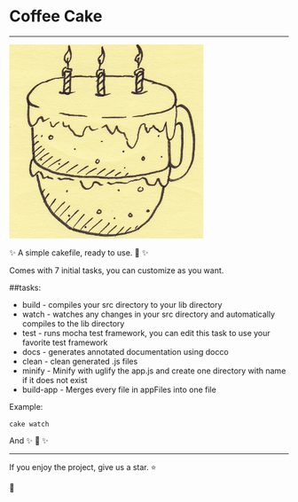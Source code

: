 # Coffee Cake

---

<img src="app_img/coffee-cake.png" width="350" height="350" title="Coffee Cake">


:sparkles: A simple cakefile, ready to use. :cake: :sparkles:

Comes with 7 initial tasks, you can customize as you want.
  
##tasks:

* build - compiles your src directory to your lib directory
* watch - watches any changes in your src directory and automatically compiles to the lib directory
* test  - runs mocha test framework, you can edit this task to use your favorite test framework
* docs  - generates annotated documentation using docco
* clean - clean generated .js files
* minify - Minify with uglify the app.js and create one directory with name if it does not exist
* build-app - Merges every file in appFiles into one file

Example:
```
cake watch 
```

And :sparkles: :cake: :sparkles:

---

If you enjoy the project, give us a star. :star: 

:snake:



